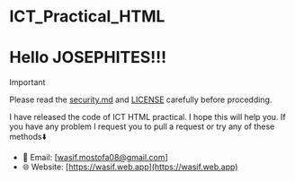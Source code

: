 # ICT_Practical_HTML
# Hello JOSEPHITES!!!
> [!important]
> Please read the [security.md](https://github.com/wasifmostofa/ICT_Practical_HTML/blob/main/SECURITY.md) and [LICENSE](https://github.com/wasifmostofa/ICT_Practical_HTML/blob/main/LICENSE) carefully before procedding.

I have released the code of ICT HTML practical.
I hope this will help you.
If you have any problem I request you to pull a request or try any of these methods⬇️
- 📧 Email: [wasif.mostofa08@gmail.com]
- 🌐 Website: [https://wasif.web.app](https://wasif.web.app)
